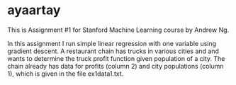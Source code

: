 # ayaartay
This is Assignment #1 for Stanford Machine Learning course by Andrew Ng. 

In this assignment I run simple linear regression with one variable using gradient descent. A restaurant chain has trucks in various cities and and wants to determine the truck profit function given population of a city. The chain already has data for profits (column 2) and city populations (column 1), which is given in the file ex1data1.txt.
